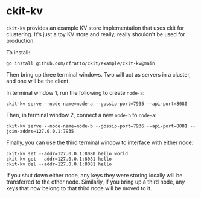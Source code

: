 # ckit-kv

`ckit-kv` provides an example KV store implementation that uses ckit for
clustering. It's just a toy KV store and really, really shouldn't be used for
production.

To install:

```
go install github.com/rfratto/ckit/example/ckit-kv@main
```

Then bring up three terminal windows. Two will act as servers in a cluster, and
one will be the client.

In terminal window 1, run the following to create `node-a`:

```
ckit-kv serve --node-name=node-a --gossip-port=7935 --api-port=8080
```

Then, in terminal window 2, connect a new `node-b` to `node-a`:

```
ckit-kv serve --node-name=node-b --gossip-port=7936 --api-port=8081 --join-addrs=127.0.0.1:7935
```

Finally, you can use the third terminal window to interface with either node:

```
ckit-kv set --addr=127.0.0.1:8080 hello world
ckit-kv get --addr=127.0.0.1:8081 hello
ckit-kv del --addr=127.0.0.1:8081 hello
```

If you shut down either node, any keys they were storing locally will be
transferred to the other node. Similarly, if you bring up a third node, any keys
that now belong to that third node will be moved to it.
